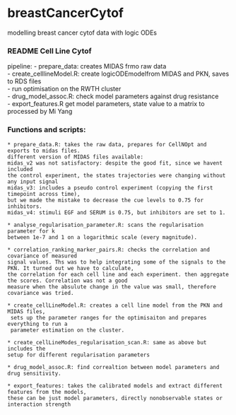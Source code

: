 # breastCancerCytof
modelling breast cancer cytof data with logic ODEs


### README Cell Line Cytof 

pipeline:
	- prepare_data: 			creates MIDAS frmo raw data  
	- create_celllineModel.R: 	create logicODEmodelfrom MIDAS and PKN, saves to RDS files  
	- run optimisation on the RWTH cluster  
	- drug_model_assoc.R: 		check model parameters against drug resistance  
	- export_features.R 		get model parameters, state value to a matrix to processed by Mi Yang  



### Functions and scripts:

	* prepare_data.R: takes the raw data, prepares for CellNOpt and exports to midas files.
	different version of MIDAS files available:
	midas_v2 was not satisfactory: despite the good fit, since we havent included
	the control experiment, the states trajectories were changing without any input signal
	midas_v3: includes a pseudo control experiment (copying the first timepoint across time),
	but we made the mistake to decrease the cue levels to 0.75 for inhibitors.
	midas_v4: stimuli EGF and SERUM is 0.75, but inhibitors are set to 1.

	* analyse_regularisation_parameter.R: scans the regularisation parameter for k
	between 1e-7 and 1 on a logarithmic scale (every magnitude).

	* correlation_ranking_marker_pairs.R: checks the correlation and covariance of measured
	signal values. Ths was to help integrating some of the signals to the PKN. It turned out we have to calculate,
	the correlation for each cell line and each experiment. then aggregate the scores. Correlation was not a good
	measure when the absulute change in the value was small, therefore covariance was tried.

	* create_cellLineModel.R: creates a cell line model from the PKN and MIDAS files,
	 sets up the parameter ranges for the optimisaiton and prepares everything to run a
	 parameter estimation on the cluster.

	* create_cellLineModes_regularisation_scan.R: same as above but includes the
	setup for different regularisation parameters

	* drug_model_assoc.R: find correaltion between model parameters and drug sensitivity.

	* export_features: takes the calibrated models and extract different features from the models,
	these can be just model parameters, directly nonobservable states or interaction strength
